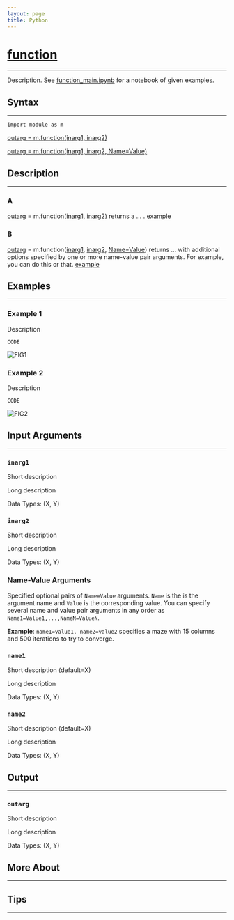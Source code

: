 ```yaml
---
layout: page
title: Python
---
```


# [function](https://function_link)
---

Description. See [function_main.ipynb](https://function_main.ipynb) for a notebook of given examples. 

## Syntax
---
    import module as m

[outarg = m.function(inarg1, inarg2)](#a)

[outarg = m.function(inarg1, inarg2, Name=Value)](#b)

## Description
---
### A
[outarg](#outarg) = m.function([inarg1](#inarg1), [inarg2](#inarg2)) returns a ... . [example](#example-1)

### B 
[outarg](#outarg) = m.function([inarg1](#inarg1), [inarg2](#inarg2), [Name=Value](#name-value-arguments)) returns ... with additional options specified by one or more name-value pair arguments. For example, you can do this or that. [example](#example-2)

## Examples 
---
### Example 1
Description 

    CODE

![FIG1](/assets/FIG1.png)

### Example 2 
Description

    CODE
    
![FIG2](/assets/FIG2.png)

## Input Arguments
---
### ```inarg1```
Short description

Long description

Data Types: (X, Y)

### ```inarg2```
Short description

Long description

Data Types: (X, Y)

### Name-Value Arguments

Specified optional pairs of ```Name=Value``` arguments. ```Name``` is the is the argument name and ```Value``` is the corresponding value. You can specify several name and value pair arguments in any order as ```Name1=Value1,...,NameN=ValueN```. 

**Example**: ```name1=value1, name2=value2``` specifies a maze with 15 columns and 500 iterations to try to converge. 

### ```name1```
Short description (default=X)

Long description

Data Types: (X, Y)

### ```name2```
Short description (default=X)

Long description

Data Types: (X, Y)

## Output
---

### ```outarg```
Short description

Long description 

Data Types: (X, Y)

## More About 
---

## Tips 
---
